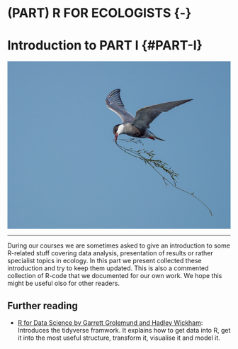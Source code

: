 
# (PART) R FOR ECOLOGISTS {-}

# Introduction to PART I {#PART-I}
<a href="" target="_blank"><img src="images/part_I.jpg" width="655" style="display: block; margin: auto;" /></a>

------

During our courses we are sometimes asked to give an introduction to some R-related stuff covering data analysis, presentation of results or rather specialist topics in ecology. In this part we present collected these introduction and try to keep them updated. This is also a commented collection of R-code that we documented for our own work. We hope this might be useful olso for other readers.


## Further reading
- [R for Data Science by Garrett Grolemund and Hadley Wickham](http://r4ds.had.co.nz): Introduces the tidyverse framwork. It explains how to get data into R, get it into the most useful structure, transform it, visualise it and model it.








